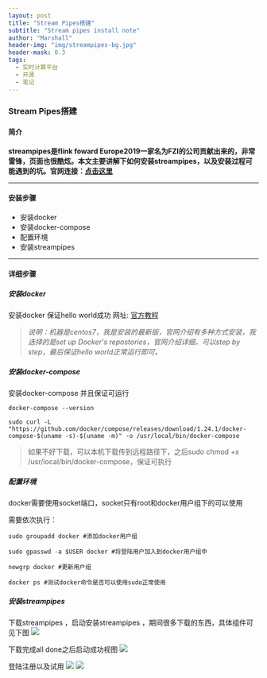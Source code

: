 ```yaml
---
layout: post
title: "Stream Pipes搭建"
subtitle: "Stream pipes install note"
author: "Marshall"
header-img: "img/streampipes-bg.jpg"
header-mask: 0.3
tags:
  - 实时计算平台
  - 开源
  - 笔记
---
```


### Stream Pipes搭建


#### 简介
**streampipes是flink foward Europe2019一家名为FZI的公司贡献出来的，非常雷锋，页面也很酷炫。本文主要讲解下如何安装streampipes，以及安装过程可能遇到的坑。官网连接：[点击这里](https://www.streampipes.org/en/)**

---

#### 安装步骤
- 安装docker
- 安装docker-compose
- 配置环境
- 安装streampipes

---

#### 详细步骤
##### 安装docker

安装docker 保证hello world成功 网址: [官方教程](https://docs.docker.com/install/linux/docker-ce/centos/#install-using-the-repository)

> *说明：机器是centos7，我是安装的最新版，官网介绍有多种方式安装，我选择的是set up Docker's repostories，官网介绍详细，可以step by step，最后保证hello world正常运行即可。*

##### 安装docker-compose
安装docker-compose 并且保证可运行 

```
docker-compose --version

sudo curl -L "https://github.com/docker/compose/releases/download/1.24.1/docker-compose-$(uname -s)-$(uname -m)" -o /usr/local/bin/docker-compose
```

> 如果不好下载，可以本机下载传到远程路径下，之后sudo chmod +x /usr/local/bin/docker-compose，保证可执行

##### 配置环境
docker需要使用socket端口，socket只有root和docker用户组下的可以使用

需要依次执行：
```
sudo groupadd docker #添加docker用户组

sudo gpasswd -a $USER docker #将登陆用户加入到docker用户组中

newgrp docker #更新用户组

docker ps #测试docker命令是否可以使用sudo正常使用
```

##### 安装streampipes
下载streampipes ，启动安装streampipes ，期间很多下载的东西，具体组件可见下图
![](https://img-blog.csdnimg.cn/20191118094344959.png?x-oss-process=image/watermark,type_ZmFuZ3poZW5naGVpdGk,shadow_10,text_aHR0cHM6Ly9ibG9nLmNzZG4ubmV0L3UwMTIxMjE1ODc=,size_16,color_FFFFFF,t_70)

下载完成all done之后启动成功视图
![](https://img-blog.csdnimg.cn/20191118094417475.png)

登陆注册以及试用
![](https://img-blog.csdnimg.cn/20191118094652956.png?x-oss-process=image/watermark,type_ZmFuZ3poZW5naGVpdGk,shadow_10,text_aHR0cHM6Ly9ibG9nLmNzZG4ubmV0L3UwMTIxMjE1ODc=,size_16,color_FFFFFF,t_70)
![](https://img-blog.csdnimg.cn/20191118094619702.png?x-oss-process=image/watermark,type_ZmFuZ3poZW5naGVpdGk,shadow_10,text_aHR0cHM6Ly9ibG9nLmNzZG4ubmV0L3UwMTIxMjE1ODc=,size_16,color_FFFFFF,t_70)






